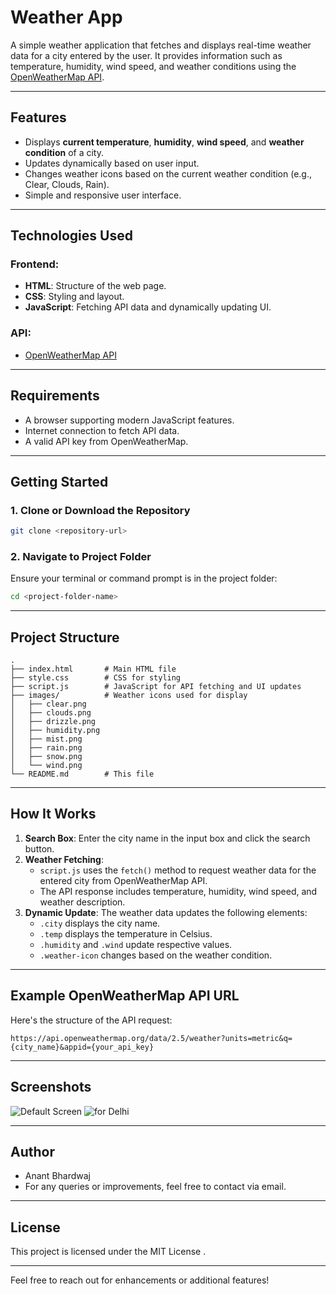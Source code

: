 # Weather App

A simple weather application that fetches and displays real-time weather data for a city entered by the user. It provides information such as temperature, humidity, wind speed, and weather conditions using the [OpenWeatherMap API](https://openweathermap.org/).

---

## Features

- Displays **current temperature**, **humidity**, **wind speed**, and **weather condition** of a city.
- Updates dynamically based on user input.
- Changes weather icons based on the current weather condition (e.g., Clear, Clouds, Rain).
- Simple and responsive user interface.

---

## Technologies Used

### Frontend:
- **HTML**: Structure of the web page.
- **CSS**: Styling and layout.
- **JavaScript**: Fetching API data and dynamically updating UI.

### API:
- [OpenWeatherMap API](https://openweathermap.org/api)

---

## Requirements

- A browser supporting modern JavaScript features.
- Internet connection to fetch API data.
- A valid API key from OpenWeatherMap.

---

## Getting Started

### 1. Clone or Download the Repository
```bash
git clone <repository-url>
```
### 2. Navigate to Project Folder
Ensure your terminal or command prompt is in the project folder:
```bash
cd <project-folder-name>
```

---

## Project Structure

```
.
├── index.html       # Main HTML file
├── style.css        # CSS for styling
├── script.js        # JavaScript for API fetching and UI updates
├── images/          # Weather icons used for display
│   ├── clear.png
│   ├── clouds.png
│   ├── drizzle.png
│   ├── humidity.png
│   ├── mist.png
│   ├── rain.png
│   ├── snow.png
│   └── wind.png
└── README.md        # This file
```

---

## How It Works

1. **Search Box**: Enter the city name in the input box and click the search button.
2. **Weather Fetching**:
   - `script.js` uses the `fetch()` method to request weather data for the entered city from OpenWeatherMap API.
   - The API response includes temperature, humidity, wind speed, and weather description.
3. **Dynamic Update**: The weather data updates the following elements:
   - `.city` displays the city name.
   - `.temp` displays the temperature in Celsius.
   - `.humidity` and `.wind` update respective values.
   - `.weather-icon` changes based on the weather condition.

---

## Example OpenWeatherMap API URL

Here's the structure of the API request:
```
https://api.openweathermap.org/data/2.5/weather?units=metric&q={city_name}&appid={your_api_key}
```


---

## Screenshots

![Default Screen](https://github.com/user-attachments/assets/7938eba8-1b49-4d57-8c02-09b8ab32c237)      ![for Delhi](https://github.com/user-attachments/assets/8540d3e8-7e23-4792-96e0-79e1e606c1f8)




---


## Author

- Anant Bhardwaj
- For any queries or improvements, feel free to contact via email.

---

## License

This project is licensed under the MIT License .

--- 

Feel free to reach out for enhancements or additional features!

